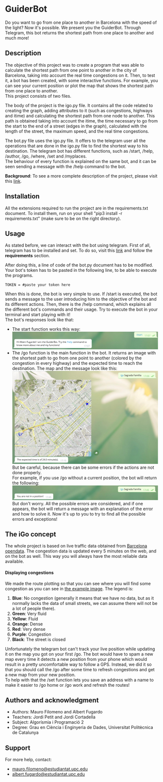 # GuiderBot
Do you want to go from one place to another in Barcelona with the speed of the light? Now it's possible. We present you the GuiderBot. Through Telegram, this bot returns the shortest path from one place to another and much more!

## Description
The objective of this project was to create a program that was able to calculate the shortest path from one point to another in the city of Barcelona, taking into account the real time congestions on it. Then, to test it, a bot has been created, with some interactive functions. For example, you can see your current position or plot the map that shows the shortest path from one place to another.<br />
This project consists of two files.

The body of the project is the igo.py file. It contains all the code related to creating the graph, adding attributes to it (such as congestions, highways and itime) and calculating the shortest path from one node to another. This path is obtained taking into account the itime, the time necessary to go from the start to the end of a street (edges in the graph), calculated with the length of the street, the maximum speed, and the real time congestions.

The bot.py file uses the igo.py file. It offers to the telegram user all the operations that are done in the igo.py file to find the shortest way to his destination. The telegram bot has different functions, such as /start, /help, /author, /go, /where, /set and /myplaces.<br />
The behaviour of every function is explained on the same bot, and it can be seen sending a message with the /help command to the bot.

**Background**: To see a more complete description of the project, please visit this [link](https://github.com/jordi-petit/ap2-igo-2021).

## Installation
All the extensions required to run the project are in the requirements.txt document.
To install them, run on your shell "pip3 install -r requirements.txt" (make sure to be on the right directory).

## Usage
As stated before, we can interact with the bot using telegram. First of all, telegram has to be installed and set. To do so, visit this [link](https://xn--llions-yua.jutge.org/python/telegram.html) and follow the **requirements** section.

After doing this, a line of code of the bot.py document has to be modified.
Your bot's token has to be pasted in the following line, to be able to execute the programs.
```
TOKEN = #paste your token here
```
When this is done, the bot is very simple to use. If /start is executed, the bot sends a message to the user introducing him to the objective of the bot and its different actions. Then, there is the /help command, which explains all the different bot's commands and their usage. Try to execute the bot in your terminal and start playing with it! <br />
The bot's responses look like that:
- The start function works this way:
![Image](start.png)
- The /go function is the main function in the bot. It returns an image with the shortest path to go from one point to another (colored by the congestion in every highway) and the expected time to reach the destination. The map and the message look like this:
![Image](go.png)
But be careful, because there can be some errors if the actions are not done properly.<br />
For example, if you use /go without a current position, the bot will return the following:
![Image](go_without_a_position.png)
But don't worry. All the possible errors are considered, and if one appears, the bot will return a message with an explanation of the error and how to solve it. Now it's up to you to try to find all the possible errors and exceptions!

## The iGo concept
The whole project is based on live traffic data obtained from [Barcelona opendata](https://opendata-ajuntament.barcelona.cat). The congestion data is updated every 5 minutes on the web, and on the bot as well. This way you will always have the most reliable data available.<br />
#### Displaying congestions
We made the route plotting so that you can see where you will find some congestion as you can see in [the example image](#usage). The legend is:
1. **Blue**: No congestion (generally it means that we have no data, but as it normally lacks the data of small streets, we can assume there will not be a lot of people there).
2. **Green**: Very fluid
3. **Yellow**: Fluid
4. **Orange**: Dense
5. **Red**: Very dense
6. **Purple**: Congestion
7. **Black**: The street is closed

Unfortunately the telegram bot can't track your live position while updating it on the map you got on your first /go. The bot would have to spam a new map every time it detects a new position from your phone which would result in a pretty uncomfortable way to follow a GPS. Instead, we did it so that you should call the /go after some time to refresh congestions and get a new map from your new position.<br />
To help with that the /set function lets you save an address with a name to make it easier to /go home or /go work and refresh the routes!

## Authors and acknowledgment
- Authors: Mauro Filomeno and Albert Fugardo
- Teachers: Jordi Petit and Jordi Cortadella
- Subject: Algorísmia i Programació 2
- Degree: Grau en Ciència i Enginyeria de Dades, Universitat Politècnica de Catalunya

## Support
For more help, contact:
- mauro.filomeno@estudiantat.upc.edu
- albert.fugardo@estudiantat.upc.edu
